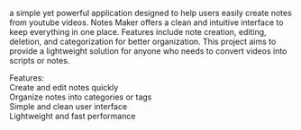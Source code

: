 a simple yet powerful application designed to help users easily create notes from youtube videos. Notes Maker offers a clean and intuitive interface to keep everything in one place. Features include note creation, editing, deletion, and categorization for better organization. This project aims to provide a  lightweight solution for anyone who needs to convert videos into scripts or notes.    
        
Features:            
Create and edit notes quickly          
Organize notes into categories or tags            
Simple and clean user interface             
Lightweight and fast performance         
         
     
        
   
 
